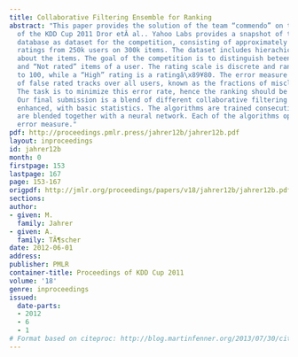 ```yaml
---
title: Collaborative Filtering Ensemble for Ranking
abstract: "This paper provides the solution of the team “commendo” on the Track2 dataset
  of the KDD Cup 2011 Dror etÂ al.. Yahoo Labs provides a snapshot of their music-rating
  database as dataset for the competition, consisting of approximately 62 million
  ratings from 250k users on 300k items. The dataset includes hierachical information
  about the items. The goal of the competition is to distinguish beteen “High rated”
  and “Not rated” items of a user. The rating scale is discrete and ranges from 0
  to 100, while a “High” rating is a ratingâ\x89¥80. The error measure is the percent
  of false rated tracks over all users, known as the fractions of misclassifications.
  The task is to minimize this error rate, hence the ranking should be optimized.
  Our final submission is a blend of different collaborative filtering algorithms
  enhanced, with basic statistics. The algorithms are trained consecutively and they
  are blended together with a neural network. Each of the algorithms optimizes a rank
  error measure."
pdf: http://proceedings.pmlr.press/jahrer12b/jahrer12b.pdf
layout: inproceedings
id: jahrer12b
month: 0
firstpage: 153
lastpage: 167
page: 153-167
origpdf: http://jmlr.org/proceedings/papers/v18/jahrer12b/jahrer12b.pdf
sections: 
author:
- given: M.
  family: Jahrer
- given: A.
  family: TÃ¶scher
date: 2012-06-01
address: 
publisher: PMLR
container-title: Proceedings of KDD Cup 2011
volume: '18'
genre: inproceedings
issued:
  date-parts:
  - 2012
  - 6
  - 1
# Format based on citeproc: http://blog.martinfenner.org/2013/07/30/citeproc-yaml-for-bibliographies/
---
```

